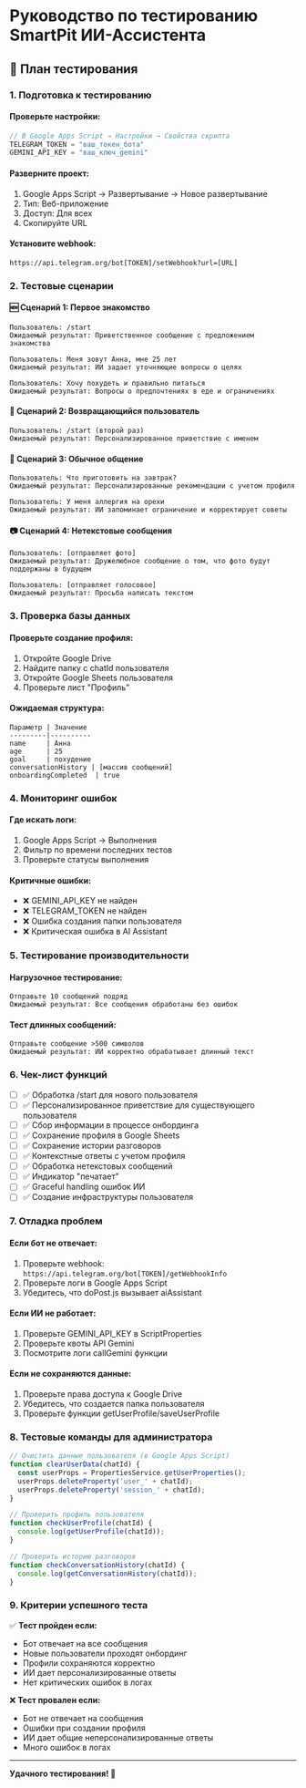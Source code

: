 # Руководство по тестированию SmartPit ИИ-Ассистента

## 🧪 План тестирования

### 1. Подготовка к тестированию

#### Проверьте настройки:
```javascript
// В Google Apps Script → Настройки → Свойства скрипта
TELEGRAM_TOKEN = "ваш_токен_бота"
GEMINI_API_KEY = "ваш_ключ_gemini"
```

#### Разверните проект:
1. Google Apps Script → Развертывание → Новое развертывание
2. Тип: Веб-приложение
3. Доступ: Для всех
4. Скопируйте URL

#### Установите webhook:
```
https://api.telegram.org/bot[TOKEN]/setWebhook?url=[URL]
```

### 2. Тестовые сценарии

#### 🆕 Сценарий 1: Первое знакомство
```
Пользователь: /start
Ожидаемый результат: Приветственное сообщение с предложением знакомства

Пользователь: Меня зовут Анна, мне 25 лет
Ожидаемый результат: ИИ задает уточняющие вопросы о целях

Пользователь: Хочу похудеть и правильно питаться
Ожидаемый результат: Вопросы о предпочтениях в еде и ограничениях
```

#### 🔄 Сценарий 2: Возвращающийся пользователь
```
Пользователь: /start (второй раз)
Ожидаемый результат: Персонализированное приветствие с именем
```

#### 💬 Сценарий 3: Обычное общение
```
Пользователь: Что приготовить на завтрак?
Ожидаемый результат: Персонализированные рекомендации с учетом профиля

Пользователь: У меня аллергия на орехи
Ожидаемый результат: ИИ запоминает ограничение и корректирует советы
```

#### 📷 Сценарий 4: Нетекстовые сообщения
```
Пользователь: [отправляет фото]
Ожидаемый результат: Дружелюбное сообщение о том, что фото будут поддержаны в будущем

Пользователь: [отправляет голосовое]
Ожидаемый результат: Просьба написать текстом
```

### 3. Проверка базы данных

#### Проверьте создание профиля:
1. Откройте Google Drive
2. Найдите папку с chatId пользователя
3. Откройте Google Sheets пользователя
4. Проверьте лист "Профиль"

#### Ожидаемая структура:
```
Параметр | Значение
---------|----------
name     | Анна
age      | 25
goal     | похудение
conversationHistory | [массив сообщений]
onboardingCompleted  | true
```

### 4. Мониторинг ошибок

#### Где искать логи:
1. Google Apps Script → Выполнения
2. Фильтр по времени последних тестов
3. Проверьте статусы выполнения

#### Критичные ошибки:
- ❌ GEMINI_API_KEY не найден
- ❌ TELEGRAM_TOKEN не найден  
- ❌ Ошибка создания папки пользователя
- ❌ Критическая ошибка в AI Assistant

### 5. Тестирование производительности

#### Нагрузочное тестирование:
```
Отправьте 10 сообщений подряд
Ожидаемый результат: Все сообщения обработаны без ошибок
```

#### Тест длинных сообщений:
```
Отправьте сообщение >500 символов
Ожидаемый результат: ИИ корректно обрабатывает длинный текст
```

### 6. Чек-лист функций

- [ ] ✅ Обработка /start для нового пользователя
- [ ] ✅ Персонализированное приветствие для существующего пользователя  
- [ ] ✅ Сбор информации в процессе онбординга
- [ ] ✅ Сохранение профиля в Google Sheets
- [ ] ✅ Сохранение истории разговоров
- [ ] ✅ Контекстные ответы с учетом профиля
- [ ] ✅ Обработка нетекстовых сообщений
- [ ] ✅ Индикатор "печатает"
- [ ] ✅ Graceful handling ошибок ИИ
- [ ] ✅ Создание инфраструктуры пользователя

### 7. Отладка проблем

#### Если бот не отвечает:
1. Проверьте webhook: `https://api.telegram.org/bot[TOKEN]/getWebhookInfo`
2. Проверьте логи в Google Apps Script
3. Убедитесь, что doPost.js вызывает aiAssistant

#### Если ИИ не работает:
1. Проверьте GEMINI_API_KEY в ScriptProperties
2. Проверьте квоты API Gemini
3. Посмотрите логи callGemini функции

#### Если не сохраняются данные:
1. Проверьте права доступа к Google Drive
2. Убедитесь, что создается папка пользователя
3. Проверьте функции getUserProfile/saveUserProfile

### 8. Тестовые команды для администратора

```javascript
// Очистить данные пользователя (в Google Apps Script)
function clearUserData(chatId) {
  const userProps = PropertiesService.getUserProperties();
  userProps.deleteProperty('user_' + chatId);
  userProps.deleteProperty('session_' + chatId);
}

// Проверить профиль пользователя
function checkUserProfile(chatId) {
  console.log(getUserProfile(chatId));
}

// Проверить историю разговоров
function checkConversationHistory(chatId) {
  console.log(getConversationHistory(chatId));
}
```

### 9. Критерии успешного теста

✅ **Тест пройден если:**
- Бот отвечает на все сообщения
- Новые пользователи проходят онбординг
- Профили сохраняются корректно
- ИИ дает персонализированные ответы
- Нет критических ошибок в логах

❌ **Тест провален если:**
- Бот не отвечает на сообщения
- Ошибки при создании профиля
- ИИ дает общие неперсонализированные ответы
- Много ошибок в логах

---

**Удачного тестирования! 🚀**